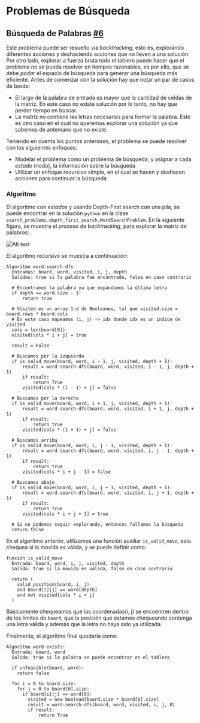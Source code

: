 # Problemas de Búsqueda

## Búsqueda de Palabras [#6][i6]

Este problema puede ser resuelto vía _backtracking_, esto es, explorando diferentes acciones y deshaciendo acciones que no lleven a una solución. Por otro lado, explorar a fuerza bruta todo el tablero puede hacer que el problema no se pueda resolver en tiempos razonables, es por ello, que se debe _podar_ el espacio de búsqueda para generar una búsqueda más eficiente. Antes de comenzar con la solución hay que notar un par de casos de borde:

* El largo de la palabra de entrada es mayor que la cantidad de celdas de la matriz. En este caso no existe solución por lo tanto, no hay que perder tiempo en buscar.
* La matriz no contiene las letras necesarias para formar la palabra. Este es otro caso en el cual no queremos explorar una solución ya que sabemos de antemano que no existe.

Teniendo en cuenta los puntos anteriores, el problema se puede resolver con los siguientes enfoques:

* Modelar el problema como un problema de búsqueda, y asignar a cada _estado_ (nodo), la información sobre la búsqueda
* Utilizar un enfoque recursivo simple, en el cual se hacen y deshacen acciones para continuar la búsqueda

### Algoritmo

El algoritmo con _estados_ y usando Depth-First search con una pila, se puede encontrar en la solución `python` en la clase `search_problems.depth_first_search.WordSearchProblem`. En la siguiente figura, se muestra el proceso de _backtracking_, para explorar la matriz de palabras:

![Alt text](https://gist.githubusercontent.com/dpalmasan/103d61ae06cfd3e7dee7888b391c1792/raw/5116d11557f226f96c969b413761b6ce0de532a0/word_search.png "Backtracking Word Search")

El algoritmo recursivo se muestra a continuación:

```
Algoritmo word-search-dfs
  Entradas: board, word, visited, i, j, depth
  Salidas: true si la palabra fue encontrada, false en caso contrario

  # Encontramos la palabra ya que expandimos la última letra
  if depth == word.size - 1:
      return true

  # Visited es un array 1-d de Booleanos, tal que visited.size = board.rows * board.cols
  # En este caso mapeamos (i, j) -> idx donde idx es un índice de visited
  cols = len(board[0])
  visited[cols * i + j] = true

  result = False

  # Buscamos por la izquierda
  if is_valid_move(board, word, i - 1, j, visited, depth + 1):
      result = word-search-dfs(board, word, visited, i - 1, j, depth + 1)
      if result:
          return True
      visited[cols * (i - 1) + j] = false

  # Buscamos por la derecha
  if is_valid_move(board, word, i + 1, j, visited, depth + 1):
      result = word-search-dfs(board, word, visited, i + 1, j, depth + 1)
      if result:
          return true
      visited[cols * (i + 1) + j] = false

  # Buscamos arriba
  if is_valid_move(board, word, i, j - 1, visited, depth + 1):
      result = word-search-dfs(board, word, visited, i, j - 1, depth + 1)
      if result:
          return true
      visited[cols * i + j - 1] = false

  # Buscamos abajo
  if is_valid_move(board, word, i, j + 1, visited, depth + 1):
      result = word-search-dfs(board, word, visited, i, j + 1, depth + 1)
      if result:
          return True
      visited[cols * i + j + 1] = true

  # Si no podemos seguir explorando, entonces fallamos la búsqueda
  return false
```

En el algoritmo anterior, utilizamos una función auxiliar `is_valid_move`, esta chequea si la movida es válida, y se puede definir como:

```
función is_valid_move
  Entrada: board, word, i, j, visited, depth
  Salida: true si la movida es válida, false en caso contrario

  return (
    valid_position(board, i, j)
    and board[i][j] == word[depth]
    and not visited[cols * i + j]
  )
```

Básicamente chequeamos que las coordenadas(i, j) se encuentren dentro de los límites de `board`, que la posición que estamos chequeando contenga una letra válida y además que la letra no haya sido ya utilizada.

Finalmente, el algoritmo final quedaría como:

```
Algoritmo word-exists:
  Entrada: board, word
  Salida: true si la palabra se puede encontrar en el tablero

  if unfeasible(board, word):
    return false

  for i = 0 to board.size:
    for j = 0 to board[0].size:
      if board[i][j] == word[0]:
        visited = new boolean[board.size * board[0].size]
        result = word-search-dfs(board, word, visited, i, j, 0)
        if result:
            return True
```

[i6]: https://github.com/dpalmasan/code-challenges/issues/16